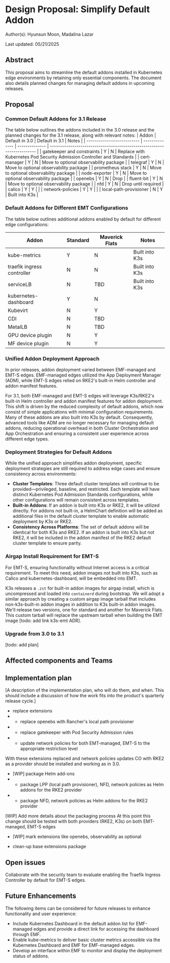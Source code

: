 # Design Proposal: Simplify Default Addon

Author(s): Hyunsun Moon, Madalina Lazar

Last updated: 05/21/2025

## Abstract

This proposal aims to streamline the default addons installed in Kubernetes edge environments by retaining only essential components. The document also details planned changes for managing default addons in upcoming releases.

## Proposal

### Common Default Addons for 3.1 Release
The table below outlines the addons included in the 3.0 release and the planned changes for the 3.1 release, along with relevant notes:
| Addon                      | Default in 3.0 | Default in 3.1 | Notes                                                                   |
| -------------------------- | -------------- | -------------- | ----------------------------------------------------------------------- |
| gatekeeper and constraints | Y              | N              | Replace with Kubernetes Pod Security Admission Controller and Standards |
| cert-manager               | Y              | N              | Move to optional observability package                                  |
| telegraf                   | Y              | N              | Move to optional observability package                                  |
| prometheus stack           | Y              | N              | Move to optional observability package                                  |
| node-exporter              | Y              | N              | Move to optional observability package                                  |
| openebs                    | Y              | N              | Drop                                                                    |
| fluent-bit                 | Y              | N              | Move to optional observability package                                  |
| nfd                        | Y              | N              | Drop until required                                                     |
| calico                     | Y              | Y              |                                                                         |
| network-policies           | Y              | Y              |                                                                         |
| local-path-provisioner     | N              | Y              | Built into K3s                                                          |


### Default Addons for Different EMT Configurations

The table below outlines additional addons enabled by default for different edge configurations:

| Addon                      | Standard | Maverick Flats | Notes          |
| -------------------------- | -------- | -------------- | -------------- |
| kube-metrics               | Y        | N              | Built into K3s |
| traefik ingress controller | N        | N              | Built into K3s |
| serviceLB                  | N        | TBD            | Built into K3s |
| kubernetes-dashboard       | Y        | N              |                |
| Kubevirt                   | N        | Y              |                |
| CDI                        | N        | TBD            |                |
| MetalLB                    | N        | TBD            |                |
| GPU device plugin          | N        | Y              |                |
| MF device plugin           | N        | Y              |                |

### Unified Addon Deployment Approach

In prior releases, addon deployment varied between EMF-managed and EMT-S edges. EMF-managed edges utilized the App Deployment Manager (ADM), while EMT-S edges relied on RKE2's built-in Helm controller and addon manifest features.

For 3.1, both EMF-managed and EMT-S edges will leverage K3s/RKE2's built-in Helm controller and addon manifest features for addon deployment. This shift is driven by the reduced complexity of default addons, which now consist of simple applications with minimal configuration requirements. Many of these addons are also built into K3s by default. Consequently, advanced tools like ADM are no longer necessary for managing default addons, reducing operational overhead in both Cluster Orchestration and App Orchestration and ensuring a consistent user experience across different edge types.

### Deployment Strategies for Default Addons

While the unified approach simplifies addon deployment, specific deployment strategies are still required to address edge cases and ensure consistency across environments:

- **Cluster Templates**: Three default cluster templates will continue to be provided—privileged, baseline, and restricted. Each template will have distinct Kubernetes Pod Admission Standards configurations, while other configurations will remain consistent across templates.
- **Built-in Addons**: If an addon is built into K3s or RKE2, it will be utilized directly. For addons not built-in, a HelmChart definition will be added as additional files in the default cluster template to enable automatic deployment by K3s or RKE2.
- **Consistency Across Platforms**: The set of default addons will be identical for both K3s and RKE2. If an addon is built into K3s but not RKE2, it will be included in the addon manifest of the RKE2 default cluster template to ensure parity.

### Airgap Install Requirement for EMT-S

For EMT-S, ensuring functionality without Internet access is a critical requirement. To meet this need, addon images not built into K3s, such as Calico and kubernetes-dashboard, will be embedded into EMT.

K3s releases a `.zst` for built-in addon images for airgap install, which is uncompressed and loaded into `containerd` during bootstrap. We will adopt a similar approach by creating a custom airgap image tarball that includes non-k3s-built-in addon images in addition to K3s built-in addon images. We'll release two versions, one for standard and another for Maverick Flats.
This custom tarball will replace the upstream tarball when building the EMT image [todo: add link k3s-emt ADR].

### Upgrade from 3.0 to 3.1

[todo: add plan]

## Affected components and Teams

## Implementation plan

[A description of the implementation plan, who will do them, and when.
This should include a discussion of how the work fits into the product's
quarterly release cycle.]

- replace extensions
- - replace openebs with Rancher's local path provisioner
- - replace gatekeeper with Pod Security Admission rules
- - update network policies for both EMT-managed, EMT-S to the appropriate restriction level

With these extensions replaced and network policies updates CO with RKE2 as a provider should be installed
and working as in 3.0.

- [WIP] package Helm add-ons 
- - package LPP (local path provisioner), NFD, network policies as Helm addons for the RKE2 provider
- - package NFD, network policies as Helm addons for the RKE2 provider

[WIP] Add more details about the packaging process
At this point this change should be tested with both providers (RKE2, K3s) on both EMT-managed, EMT-S edges

- [WIP] mark extensions like openebs, observability as optional

- clean-up base extensions package

## Open issues

Collaborate with the security team to evaluate enabling the Traefik Ingress Controller by default for EMT-S edges.

## Future Enhancements

The following items can be considered for future releases to enhance functionality and user experience:

- Include Kubernetes Dashboard in the default addon list for EMF-managed edges and provide a direct link for accessing the dashboard through EMF.
- Enable kube-metrics to deliver basic cluster metrics accessible via the Kubernetes Dashboard and EMF for EMF-managed edges.
- Develop an interface within EMF to monitor and display the deployment status of addons.
